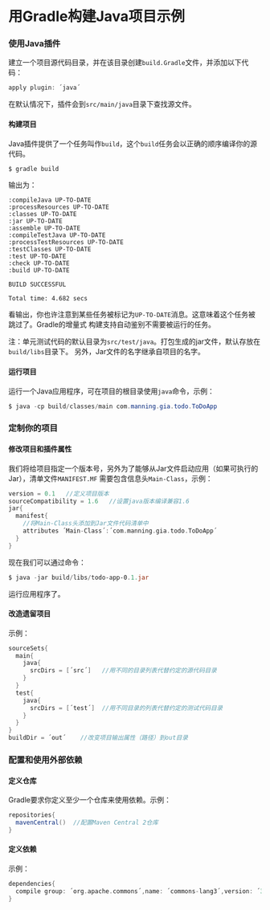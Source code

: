 用Gradle构建Java项目示例
======================
### 使用Java插件
建立一个项目源代码目录，并在该目录创建`build.Gradle`文件，并添加以下代码：
```gradle
apply plugin: ´java´
```
在默认情况下，插件会到`src/main/java`目录下查找源文件。

#### 构建项目
Java插件提供了一个任务叫作`build`，这个`build`任务会以正确的顺序编译你的源代码。
```powershell
$ gradle build
```
输出为：
```
:compileJava UP-TO-DATE
:processResources UP-TO-DATE
:classes UP-TO-DATE
:jar UP-TO-DATE
:assemble UP-TO-DATE
:compileTestJava UP-TO-DATE
:processTestResources UP-TO-DATE
:testClasses UP-TO-DATE
:test UP-TO-DATE
:check UP-TO-DATE
:build UP-TO-DATE

BUILD SUCCESSFUL

Total time: 4.682 secs
```
看输出，你也许注意到某些任务被标记为`UP-TO-DATE`消息。这意味着这个任务被跳过了。Gradle的增量式
构建支持自动鉴别不需要被运行的任务。

注：单元测试代码的默认目录为`src/test/java`。打包生成的jar文件，默认存放在`build/libs`目录下。
另外，Jar文件的名字继承自项目的名字。

#### 运行项目
运行一个Java应用程序，可在项目的根目录使用`java`命令，示例：
```powershell
$ java -cp build/classes/main com.manning.gia.todo.ToDoApp
```

### 定制你的项目
#### 修改项目和插件属性
我们将给项目指定一个版本号，另外为了能够从Jar文件启动应用（如果可执行的Jar），清单文件`MANIFEST.MF`
需要包含信息头`Main-Class`，示例：
```gradle
version = 0.1   //定义项目版本
sourceCompatibility = 1.6   //设置java版本编译兼容1.6
jar{
  manifest{
    //将Main-Class头添加到Jar文件代码清单中
    attributes ´Main-Class´:´com.manning.gia.todo.ToDoApp´  
  }
}
```
现在我们可以通过命令：
```powershell
$ java -jar build/libs/todo-app-0.1.jar
```
运行应用程序了。
#### 改造遗留项目
示例：
```gradle
sourceSets{
  main{
    java{
      srcDirs = [´src´]   //用不同的目录列表代替约定的源代码目录
    }
  }
  test{
    java{
      srcDirs = [´test´]  //用不同目录的列表代替约定的测试代码目录
    }
  }
}
buildDir = ´out´    //改变项目输出属性（路径）到out目录
```

### 配置和使用外部依赖
#### 定义仓库
Gradle要求你定义至少一个仓库来使用依赖。示例：
```gradle
repositories{
  mavenCentral()  //配置Maven Central 2仓库
}
```
#### 定义依赖
示例：
```gradle
dependencies{
  compile group: ´org.apache.commons´,name: ´commons-lang3´,version: ´3.1´
}
```
